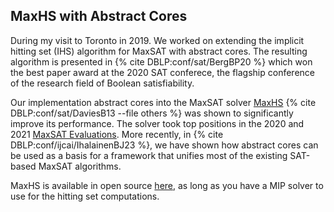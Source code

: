 ## MaxHS with Abstract Cores

During my visit to Toronto in 2019. We worked on extending the implicit hitting set (IHS) algorithm
for MaxSAT with abstract cores. The resulting algorithm is presented in {% cite DBLP:conf/sat/BergBP20 %}
which won the best paper award at the 2020 SAT conferece, the flagship conference of the research field of
Boolean satisfiability.

Our implementation abstract cores into the MaxSAT solver [MaxHS](http://www.maxhs.org/)
{% cite DBLP:conf/sat/DaviesB13 --file others %} was shown to significantly
improve its performance. The solver took top positions in the 2020 and 2021 [MaxSAT Evaluations](https://maxsat-evaluations.github.io/). More recently, in {% cite DBLP:conf/ijcai/IhalainenBJ23 %}, we have shown how abstract cores can be used as a basis for a framework that unifies most of the existing SAT-based MaxSAT algorithms.

MaxHS is available in open source [here](http://www.maxhs.org/downloads.html), as long as you have a MIP solver to use for the hitting set computations.
